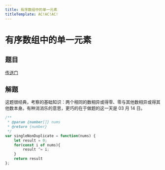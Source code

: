 ```yaml
---
title: 有序数组中的单一元素
titleTemplate: AC!AC!AC!
---
```

# 有序数组中的单一元素

## 题目

[传送门](https://leetcode-cn.com/problems/single-element-in-a-sorted-array/)

## 解题

这题很经典，考察的基础知识：两个相同的数相异或得零、零与其他数相异或得其他数本身。有种消消乐的意思，更巧的在于做题的这一天是 03 月 14 日。

```js
/**
 * @param {number[]} nums
 * @return {number}
 */
var singleNonDuplicate = function(nums) {
    let result = 0;
    for(const i of nums){
        result ^= i;
    }
    return result
};
```




